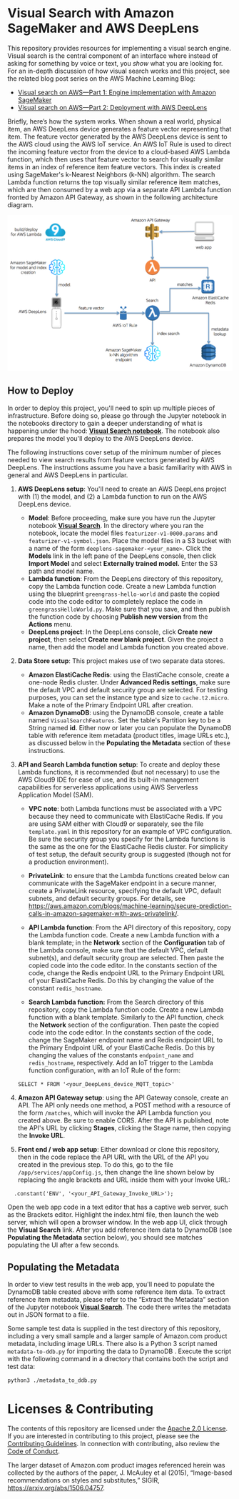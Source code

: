 # Visual Search with Amazon SageMaker and AWS DeepLens

This repository provides resources for implementing a visual search engine. Visual search is the central component of an interface where instead of asking for something by voice or text, you *show* what you are looking for. For an in-depth discussion of how visual search works and this project, see the related blog post series on the AWS Machine Learning Blog:

-  [Visual search on AWS—Part 1: Engine implementation with Amazon SageMaker](https://aws.amazon.com/blogs/machine-learning/visual-search-on-aws-part-1-engine-implementation-with-amazon-sagemaker/)
-  [Visual search on AWS—Part 2: Deployment with AWS DeepLens](https://aws.amazon.com/blogs/machine-learning/visual-search-on-aws-part-2-deploying-a-visual-search-model-with-aws-deeplens/)

Briefly, here’s how the system works. When shown a real world, physical item, an AWS DeepLens device generates a feature vector representing that item. The feature vector generated by the AWS DeepLens device is sent to the AWS cloud using the AWS IoT service. An AWS IoT Rule is used to direct the incoming feature vector from the device to a cloud-based AWS Lambda function, which then uses that feature vector to search for visually similar items in an index of reference item feature vectors. This index is created using SageMaker's k-Nearest Neighbors (k-NN) algorithm. The search Lambda function returns the top visually similar reference item matches, which are then consumed by a web app via a separate API Lambda function fronted by Amazon API Gateway, as shown in the following architecture diagram.  

![Overview](./images/diagram-large.png)


## How to Deploy

In order to deploy this project, you'll need to spin up multiple pieces of infrastructure.  Before doing so, please go through the Jupyter notebook in the notebooks directory to gain a deeper understanding of what is happening under the hood:  [**Visual Search notebook**](./notebooks/visual-search-feature-generation.ipynb).  The notebook also prepares the model you'll deploy to the AWS DeepLens device.

The following instructions cover setup of the minimum number of pieces needed to view search results from feature vectors generated by AWS DeepLens.  The instructions assume you have a basic familiarity with AWS in general and AWS DeepLens in particular.  

1. **AWS DeepLens setup**:  You'll need to create an AWS DeepLens project with (1) the model, and (2) a Lambda function to run on the AWS DeepLens device.
     - **Model**:  Before proceeding, make sure you have run the Jupyter notebook [**Visual Search**](./notebooks/visual-search-feature-generation.ipynb). In the directory where you ran the notebook, locate the model files ```featurizer-v1-0000.params``` and ```featurizer-v1-symbol.json```. Place the model files in a S3 bucket with a name of the form ```deeplens-sagemaker-<your_name>```.  Click the **Models** link in the left pane of the DeepLens console, then click **Import Model** and select **Externally trained model.**  Enter the S3 path and model name.
     - **Lambda function**:  From the DeepLens directory of this repository, copy the Lambda function code.  Create a new Lambda function using the blueprint ```greengrass-hello-world``` and paste the copied code into the code editor to completely replace the code in ```greengrassHelloWorld.py```.  Make sure that you save, and then publish the function code by choosing **Publish new version** from the **Actions** menu. 
     - **DeepLens project**:  In the DeepLens console, click **Create new project**, then select **Create new blank project**.  Given the project a name, then add the model and Lambda function you created above.  
     
2.  **Data Store setup**:  This project makes use of two separate data stores.
      - **Amazon ElastiCache Redis**:  using the ElastiCache console, create a one-node Redis cluster.  Under **Advanced Redis settings**, make sure the default VPC and default security group are selected.  For testing purposes, you can set the instance type and size to ```cache.t2.micro```.  Make a note of the Primary Endpoint URL after creation.  
      - **Amazon DynamoDB**:  using the DynamoDB console, create a table named ```VisualSearchFeatures```.  Set the table's Partition key to be a String named **id**. Either now or later you can populate the DynamoDB table with reference item metadata (product titles, image URLs etc.), as discussed below in the **Populating the Metadata** section of these instructions.
     
3.  **API and Search Lambda function setup**:  To create and deploy these Lambda functions, it is recommended (but not necessary) to use the AWS Cloud9 IDE for ease of use, and its built-in management capabilities for serverless applications using AWS Serverless Application Model (SAM).
      - **VPC note**:  both Lambda functions must be associated with a VPC because they need to communicate with ElastiCache Redis.  If you are using SAM either with Cloud9 or separately, see the file ```template.yaml``` in this repository for an example of VPC configuration.  Be sure the security group you specify for the Lambda functions is the same as the one for the ElastiCache Redis cluster.  For simplicity of test setup, the default security group is suggested (though not for a production environment).  
      - **PrivateLink**:  to ensure that the Lambda functions created below can communicate with the SageMaker endpoint in a secure manner, create a PrivateLink resource, specifying the default VPC, default subnets, and default security groups. For details, see https://aws.amazon.com/blogs/machine-learning/secure-prediction-calls-in-amazon-sagemaker-with-aws-privatelink/.  
      - **API Lambda function**:  From the API directory of this repository, copy the Lambda function code.  Create a new Lambda function with a blank template; in the **Network** section of the **Configuration** tab of the Lambda console, make sure that the default VPC, default subnet(s), and default security group are selected. Then paste the copied code into the code editor. In the constants section of the code, change the Redis endpoint URL to the Primary Endpoint URL of your ElastiCache Redis.  Do this by changing the value of the constant ```redis_hostname```.
      
      - **Search Lambda function:**  From the Search directory of this repository, copy the Lambda function code.  Create a new Lambda function with a blank template.  Similarly to the API function, check the **Network** section of the configuration. Then paste the copied code into the code editor. In the constants section of the code, change the SageMaker endpoint name and Redis endpoint URL to the Primary Endpoint URL of your ElastiCache Redis.  Do this by changing the values of the constants ```endpoint_name``` and ```redis_hostname```, respectively.  Add an IoT trigger to the Lambda function configuration, with an IoT Rule of the form:
      ```
      SELECT * FROM '<your_DeepLens_device_MQTT_topic>'
      ```
      
4.  **Amazon API Gateway setup**:  using the API Gateway console, create an API.  The API only needs one method, a POST method with a resource of the form ```/matches```, which will invoke the API Lambda function you created above.  Be sure to enable CORS.  After the API is published, note the API's URL by clicking **Stages**, clicking the Stage name, then copying the **Invoke URL**.

5.  **Front end / web app setup**:  Either download or clone this repository, then in the code replace the API URL with the URL of the API you created in the previous step.  To do this, go to the file ```/app/services/appConfig.js```, then change the line shown below by replacing the angle brackets and URL inside them with your Invoke URL:
```
  .constant('ENV', '<your_API_Gateway_Invoke_URL>');
```
Open the web app code in a text editor that has a captive web server, such as the Brackets editor.  Highlight the index.html file, then launch the web server, which will open a browser window.  In the web app UI, click through the **Visual Search** link. After you add reference item data to DynamoDB (see **Populating the Metadata** section below), you should see matches populating the UI after a few seconds.


## Populating the Metadata

In order to view test results in the web app, you'll need to populate the DynamoDB table created above with some reference item data.  To extract reference item metadata, please refer to the “Extract the Metadata” section of the Jupyter notebook [**Visual Search**](./notebooks/visual-search-feature-generation.ipynb). The code there writes the metadata out in JSON format to a file. 

Some sample test data is supplied in the test directory of this repository, including a very small sample and a larger sample of Amazon.com product metadata, including image URLs.  There also is a Python 3 script named ```metadata-to-ddb.py``` for importing the data to DynamoDB .  Execute the script with the following command in a directory that contains both the script and test data:

```
python3 ./metadata_to_ddb.py
```


# Licenses & Contributing

The contents of this repository are licensed under the [Apache 2.0 License](./LICENSE). 
If you are interested in contributing to this project, please see the [Contributing Guidelines](./contributing/CONTRIBUTING.md).  In connection with contributing, also review the [Code of Conduct](./contributing/CODE_OF_CONDUCT.md).  

The larger dataset of Amazon.com product images referenced herein was collected by the authors of the paper, J. McAuley et al (2015), “Image-based recommendations on styles and substitutes,” SIGIR, https://arxiv.org/abs/1506.04757. 

